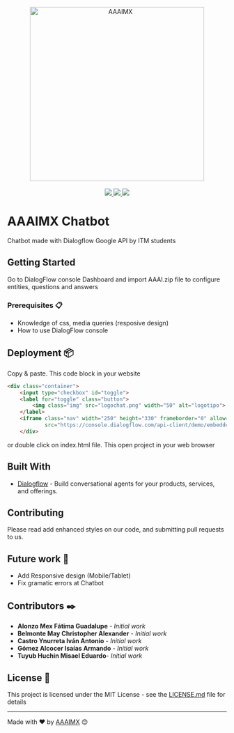 <!-- init organization banner -->
<p align="center">
    <img src="https://www.aaaimx.org/img/other/aaaimx-ist.png" width="400" alt="AAAIMX"><br><br>
    <a href="https://www.aaaimx.org/" target="_blank">
        <img src="https://img.shields.io/badge/website-AAAI%20Student%20Chapter%20M%C3%A9xico-yellow">
    </a>
    <a href="https://web.facebook.com/aaaimx/" target="_blank">
        <img src="https://img.shields.io/badge/%40aaaimx-facebook-blue">
    </a>
    <a href="https://www.aaaimx.org/cod" target="_blank">
        <img src="https://img.shields.io/badge/donate-support%20us-green">
    </a>
</p>
<!-- end banner -->

# AAAIMX Chatbot
Chatbot made with Dialogflow Google API by ITM students

## Getting Started 

Go to DialogFlow console Dashboard and import AAAI.zip file to configure entities, questions and answers

### Prerequisites 📋

* Knowledge of css, media queries (resposive design)
* How to use DialogFlow console


## Deployment 📦

Copy & paste. This code block in your website

```HTML
<div class="container">
    <input type="checkbox" id="toggle">
    <label for="toggle" class="button">
        <img class="img" src="logochat.png" width="50" alt="logotipo">
    </label>
    <iframe class="nav" width="250" height="330" frameborder="0" allow="microphone;" scrolling="no"
            src="https://console.dialogflow.com/api-client/demo/embedded/81c7bb8b-aa22-4712-a59b-caf3ceb706b2"></iframe>
    </div>
```
or double click on index.html file. This open project in your web browser

## Built With

* [Dialogflow](https://dialogflow.com/docs) - Build conversational agents for your products, services, and offerings.

## Contributing

Please read add enhanced styles on our code, and submitting pull requests to us.

## Future work 🚀
* Add Responsive design (Mobile/Tablet)
* Fix gramatic errors at Chatbot

## Contributors ✒️

- **Alonzo Mex Fátima Guadalupe** - *Initial work* 
- **Belmonte May Christopher Alexander** - *Initial work* 
- **Castro Ynurreta Iván Antonio** - *Initial work* 
- **Gómez Alcocer Isaías Armando** - *Initial work* 
- **Tuyub Huchin Misael Eduardo**- *Initial work* 

## License 📄

This project is licensed under the MIT License - see the [LICENSE.md](LICENSE.md) file for details

---
Made with ❤️ by [AAAIMX](https://github.com/aaaimx) 😊
